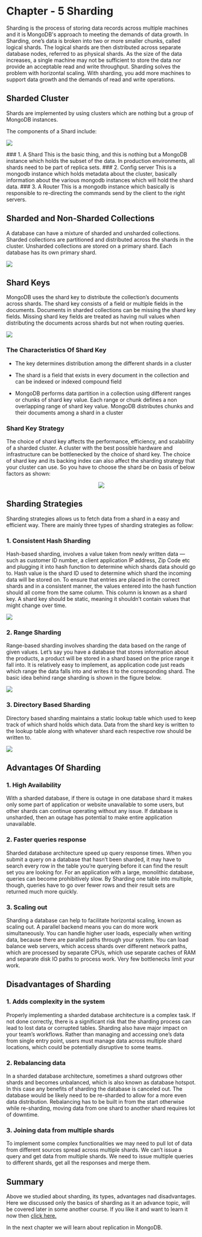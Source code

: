 # Chapter - 5 Sharding

Sharding is the process of storing data records across multiple machines and it is MongoDB's approach to meeting the demands of data growth. In Sharding, one’s data is broken into two or more smaller chunks, called logical shards. The logical shards are then distributed across separate database nodes, referred to as physical shards. As the size of the data increases, a single machine may not be sufficient to store the data nor provide an acceptable read and write throughput. Sharding solves the problem with horizontal scaling. With sharding, you add more machines to support data growth and the demands of read and write operations.

## Sharded Cluster
Shards are implemented by using clusters which are nothing but a group of MongoDB instances.

The components of a Shard include:

<p alig="center"><img src="https://www.tutorialspoint.com/mongodb/images/sharding.png" height="" width=""></p>
### 1. A Shard
 This is the basic thing, and this is nothing but a MongoDB instance which holds the subset of the data. In production environments, all shards need to be part of replica sets.
### 2. Config server
 This is a mongodb instance which holds metadata about the cluster, basically information about the various mongodb instances which will hold the shard data.
### 3. A Router
 This is a mongodb instance which basically is responsible to re-directing the commands send by the client to the right servers.

## Sharded and Non-Sharded Collections
A database can have a mixture of sharded and unsharded collections. Sharded collections are partitioned and distributed across the shards in the cluster. Unsharded collections are stored on a primary shard. Each database has its own primary shard.

<p alig="center"><img src="https://docs.mongodb.com/manual/_images/sharded-cluster-primary-shard.bakedsvg.svg" height="" width=""></p>

## Shard Keys
MongoDB uses the shard key to distribute the collection’s documents across shards. The shard key consists of a field or multiple fields in the documents. Documents in sharded collections can be missing the shard key fields. Missing shard key fields are treated as having null values when distributing the documents across shards but not when routing queries. 


<p alig="center"><img src="https://i2.wp.com/www.kenwalger.com/blog/wp-content/uploads/2017/06/ShardingExample.png?resize=600%2C366" height="" width=""></p>

### The Characteristics Of Shard Key

* The key determines distribution among the different shards in a cluster

* The shard is a field that exists in every document in the collection and can be indexed or indexed compound field

* MongoDB performs data partition in a collection using different ranges or chunks of shard key value. Each range or chunk defines a non overlapping range of shard key value. MongoDB distributes chunks and their documents among a shard in a cluster

### Shard Key Strategy
The choice of shard key affects the performance, efficiency, and scalability of a sharded cluster. A cluster with the best possible hardware and infrastructure can be bottlenecked by the choice of shard key. The choice of shard key and its backing index can also affect the sharding strategy that your cluster can use. So you have to choose the shard be on basis of below factors as shown:

<p align="center"><img src="https://user-images.githubusercontent.com/54719422/91717977-2a058e00-ebb0-11ea-9fff-2f52c5d2ee21.png" height="" width=""></p>


## Sharding Strategies
Sharding strategies allows us to fetch data from a shard in a easy and efficient way. There are mainly three types of sharding strategies as follow:

###  1. Consistent Hash Sharding

Hash-based sharding, involves a value taken from newly written data — such as customer ID number, a client application IP address, Zip Code etc and plugging it into hash function to determine which shards data should go to. Hash value is the shard ID used to determine which shard the incoming data will be stored on. To ensure that entries are placed in the correct shards and in a consistent manner, the values entered into the hash function should all come from the same column. This column is known as a shard key. A shard key should be static, meaning it shouldn’t contain values that might change over time.
<p alig="center"><img src="https://miro.medium.com/max/700/1*OURYaG-VDLTQF-PrbcO4XA.png" height="" width=""></p>

 ### 2. Range Sharding

 Range-based sharding involves sharding the data based on the range of given values. Let’s say you have a database that stores information about the products, a product will be stored in a shard based on the price range it fall into. It is relatively easy to implement, as application code just reads which range the data falls into and writes it to the corresponding shard. The basic idea behind range sharding is shown in the figure below.

<p alig="center"><img src="https://miro.medium.com/max/700/1*1FCBTWUliqTM-VYNcd_YHA.png" height="" width=""></p>


### 3. Directory Based Sharding
 Directory based sharding maintains a static lookup table which used to keep track of which shard holds which data. Data from the shard key is written to the lookup table along with whatever shard each respective row should be written to.

 <p alig="center"><img src="https://miro.medium.com/max/700/1*Kp_0zXQVJTkAQSz3DLwHBw.png" height="" width=""></p>

## Advantages Of Sharding

### 1. High Availability
 With a sharded database, if there is outage in one database shard it makes only some part of application or website unavailable to some users, but other shards can continue operating without any issue. If database is unsharded, then an outage has potential to make entire application unavailable.
### 2. Faster queries response
 Sharded database architecture speed up query response times. When you submit a query on a database that hasn’t been sharded, it may have to search every row in the table you’re querying before it can find the result set you are looking for. For an application with a large, monolithic database, queries can become prohibitively slow. By Sharding one table into multiple, though, queries have to go over fewer rows and their result sets are returned much more quickly.
### 3. Scaling out
 Sharding a database can help to facilitate horizontal scaling, known as scaling out. A parallel backend means you can do more work simultaneously. You can handle higher user loads, especially when writing data, because there are parallel paths through your system. You can load balance web servers, which access shards over different network paths, which are processed by separate CPUs, which use separate caches of RAM and separate disk IO paths to process work. Very few bottlenecks limit your work.

## Disadvantages of Sharding
### 1. Adds complexity in the system
 Properly implementing a sharded database architecture is a complex task. If not done correctly, there is a significant risk that the sharding process can lead to lost data or corrupted tables. Sharding also have major impact on your team’s workflows. Rather than managing and accessing one’s data from single entry point, users must manage data across multiple shard locations, which could be potentially disruptive to some teams.
### 2. Rebalancing data
 In a sharded database architecture, sometimes a shard outgrows other shards and becomes unbalanced, which is also known as database hotspot. In this case any benefits of sharding the database is canceled out. The database would be likely need to be re-sharded to allow for a more even data distribution. Rebalancing has to be built in from the start otherwise while re-sharding, moving data from one shard to another shard requires lot of downtime.
### 3. Joining data from multiple shards
 To implement some complex functionalities we may need to pull lot of data from different sources spread across multiple shards. We can’t issue a query and get data from multiple shards. We need to issue multiple queries to different shards, get all the responses and merge them.

## Summary

Above we studied about sharding, its types, advantages nad disadvantages. Here we discussed only the basics of sharding as it an advance topic, will be covered later in some another course. If you like it and want to learn it now then [click here.](https://docs.mongodb.com/manual/sharding/)

In the next chapter we will learn about replication in MongoDB.